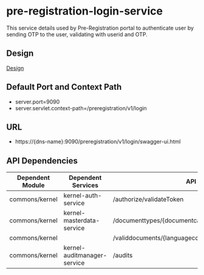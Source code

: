 # pre-registration-login-service

This service details used by Pre-Registration portal to authenticate user by sending OTP to the user, validating with userid and OTP.

 

## Design

[Design](https://github.com/mosip/pre-registration/blob/master/design/pre-registration/pre-registration-login-service.md)

 

## Default Port and Context Path

  * server.port=9090
  * server.servlet.context-path=/preregistration/v1/login



## URL

* https://{dns-name}:9090/preregistration/v1/login/swagger-ui.html 


## API Dependencies
	
|Dependent Module |  Dependent Services  | API |
| ------------- | ------------- | ------------- |
| commons/kernel | kernel-auth-service| /authorize/validateToken |
| commons/kernel  | kernel-masterdata-service  | /documenttypes/{documentcategorycode}/{langcode}|
| commons/kernel |  | /validdocuments/{languagecode} |
| commons/kernel | kernel-auditmanager-service | /audits |
